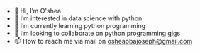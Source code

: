 - 👋 Hi, I’m O'shea
- 👀 I’m interested in data science with python
- 🌱 I’m currently learning python programming
- 💞️ I’m looking to collaborate on python programming gigs 
- 📫 How to reach me via mail on osheaobajoseph@gmail.com

<!---
wense02/wense02 is a ✨ special ✨ repository because its `README.md` (this file) appears on your GitHub profile.
You can click the Preview link to take a look at your changes.
--->
